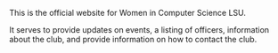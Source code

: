 This is the official website for Women in Computer Science LSU.

It serves to provide updates on events, a listing of officers, information about the club, and provide information on how to contact the club.
